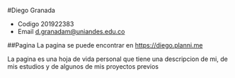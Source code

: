 #Diego Granada
* Codigo 201922383
* Email d.granadam@uniandes.edu.co

##Pagina
La pagina se puede encontrar en https://diego.planni.me

La pagina es una hoja de vida personal que tiene una descripcion de mi, de mis estudios y de algunos de
 mis proyectos previos
